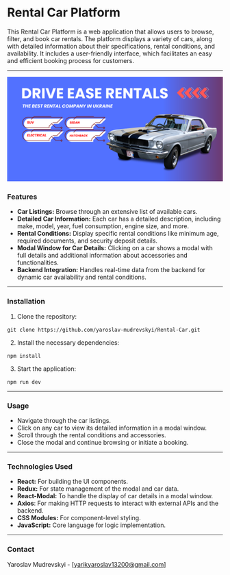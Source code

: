 # Rental Car Platform

This Rental Car Platform is a web application that allows users to browse, filter, and book car rentals. The platform displays a variety of cars, along with detailed information about their specifications, rental conditions, and availability. It includes a user-friendly interface, which facilitates an easy and efficient booking process for customers.

---

![Rental Car](./src/components/image/homeImage.png)

### Features

- **Car Listings:** Browse through an extensive list of available cars.
- **Detailed Car Information:** Each car has a detailed description, including make, model, year, fuel consumption, engine size, and more.
- **Rental Conditions:** Display specific rental conditions like minimum age, required documents, and security deposit details.
- **Modal Window for Car Details:** Clicking on a car shows a modal with full details and additional information about accessories and functionalities.
- **Backend Integration:** Handles real-time data from the backend for dynamic car availability and rental conditions.

---

### Installation

1. Clone the repository:

```
git clone https://github.com/yaroslav-mudrevskyi/Rental-Car.git
```

2. Install the necessary dependencies:

```
npm install
```

3. Start the application:

```
npm run dev
```

---

### Usage

- Navigate through the car listings.
- Click on any car to view its detailed information in a modal window.
- Scroll through the rental conditions and accessories.
- Close the modal and continue browsing or initiate a booking.

---

### Technologies Used

- **React:** For building the UI components.
- **Redux:** For state management of the modal and car data.
- **React-Modal:** To handle the display of car details in a modal window.
- **Axios**: For making HTTP requests to interact with external APIs and the backend.
- **CSS Modules:** For component-level styling.
- **JavaScript:** Core language for logic implementation.

---

### Contact

Yaroslav Mudrevskyi - [[yarikyaroslav13200@gmail.com]](mailto:yarikyaroslav13200@gmail.com)
